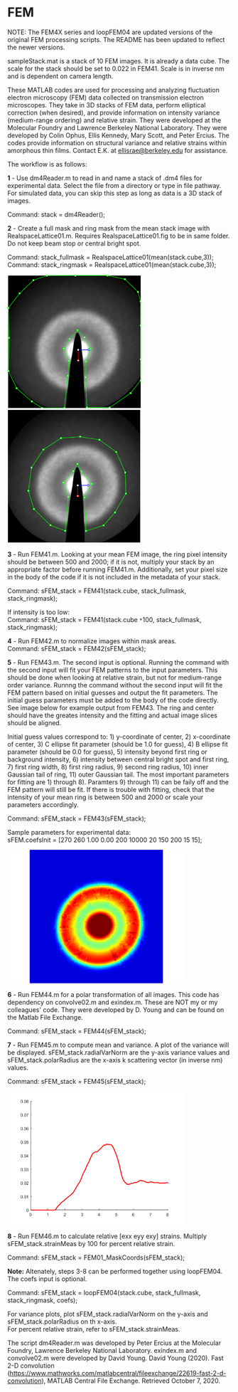 # FEM

NOTE: The FEM4X series and loopFEM04 are updated versions of the original FEM processing scripts. The README has been updated to reflect the newer versions.

sampleStack.mat is a stack of 10 FEM images. It is already a data cube. The scale for the stack should be set to 0.022 in FEM41. Scale is in inverse nm and is dependent on camera length.

These MATLAB codes are used for processing and analyzing fluctuation electron microscopy (FEM) data collected on transmission electron microscopes. They take in 3D stacks of FEM data, perform elliptical correction (when desired), and provide information on intensity variance (medium-range ordering) and relative strain. They were developed at the Molecular Foundry and Lawrence Berkeley National Laboratory. They were developed by Colin Ophus, Ellis Kennedy, Mary Scott, and Peter Ercius. The codes provide information on structural variance and relative strains within amorphous thin films. Contact E.K. at ellisrae@berkeley.edu for assistance.

The workflow is as follows: <br/>

__1__ - Use dm4Reader.m to read in and name a stack of .dm4 files for experimental data. Select the file from a directory or type in file pathway. For simulated data, you can skip this step as long as data is a 3D stack of images. <br/>
  
  Command: stack = dm4Reader();

__2__ - Create a full mask and ring mask from the mean stack image with RealspaceLattice01.m. Requires RealspaceLattice01.fig to be in same folder. Do not keep beam stop or central bright spot. <br/>
  
  Command: stack_fullmask = RealspaceLattice01(mean(stack.cube,3));
  Command: stack_ringmask = RealspaceLattice01(mean(stack.cube,3));
  
   <img src="https://github.com/ScottLabUCB/FEM/blob/master/exampleFullMask.PNG" height="300"> <img src="https://github.com/ScottLabUCB/FEM/blob/master/exampleRingMask.PNG" height="300">
  
__3__ - Run FEM41.m. Looking at your mean FEM image, the ring pixel intensity should be between 500 and 2000; if it is not, multiply your stack by an appropriate factor before running FEM41.m. Additionally, set your pixel size in the body of the code if it is not included in the metadata of your stack. <br/>
  
  Command: sFEM_stack = FEM41(stack.cube, stack_fullmask, stack_ringmask);
  
  If intensity is too low: <br/>
  Command: sFEM_stack = FEM41(stack.cube `*`100, stack_fullmask, stack_ringmask);

__4__ - Run FEM42.m to normalize images within mask areas. <br/>
  Command: sFEM_stack = FEM42(sFEM_stack);
  
__5__ - Run FEM43.m. The second input is optional. Running the command with the second input will fit your FEM patterns to the input parameters. This should be done when looking at relative strain, but not for medium-range order variance. Runnng the command without the second input will fit the FEM pattern based on initial guesses and output the fit parameters. The initial guess parameters must be added to the body of the code directly. See image below for example output from FEM43. The ring and center should have the greates intensity and the fitting and actual image slices should be aligned.

Initial guess values correspond to: 1) y-coordinate of center, 2) x-coordinate of center, 3) C ellipse fit parameter (should be 1.0 for guess), 4) B ellipse fit parameter (should be 0.0 for guess), 5) intensity beyond first ring or background intensity, 6) intensity between central bright spot and first ring, 7) first ring width, 8) first ring radius, 9) second ring radius, 10) inner Gaussian tail of ring, 11) outer Gaussian tail. The most important parameters for fitting are 1) through 8). Paramters 9) through 11) can be faily off and the FEM pattern will still be fit. If there is trouble with fitting, check that the intensity of your mean ring is between 500 and 2000 or scale your parameters accordingly. <br/>
  
  Command: sFEM_stack = FEM43(sFEM_stack);
  
  Sample parameters for experimental data: <br/>
   sFEM.coefsInit = [270 260 1.00 0.00 200 10000 20 150 200 15 15];
   
   <img src="https://github.com/ScottLabUCB/FEM/blob/master/exampleFEM43.PNG" height="300">
  
__6__ - Run FEM44.m for a polar transformation of all images. This code has dependency on convolve02.m and exindex.m. These are NOT my or my colleagues' code. They were developed by D. Young and can be found on the Matlab File Exchange. <br/>
  
  Command: sFEM_stack = FEM44(sFEM_stack);
  
__7__ - Run FEM45.m to compute mean and variance. A plot of the variance will be displayed. sFEM_stack.radialVarNorm are the y-axis variance values and sFEM_stack.polarRadius are the x-axis k scattering vector (in inverse nm) values.  <br/>
  
  Command: sFEM_stack = FEM45(sFEM_stack);
  
  <img src="https://github.com/ScottLabUCB/FEM/blob/master/exampleFEM45.PNG" height="300">
  
__8__ - Run FEM46.m to calculate relative [exx eyy exy] strains. Multiply sFEM_stack.strainMeas by 100 for percent relative strain. <br/>
  
  Command: sFEM_stack = FEM01_MaskCoords(sFEM_stack);
  
  
__Note:__ Altenately, steps 3-8 can be performed together using loopFEM04. The coefs input is optional. <br/>
  
  Command: sFEM_stack = loopFEM04(stack.cube, stack_fullmask, stack_ringmask, coefs);
  
For variance plots, plot sFEM_stack.radialVarNorm on the y-axis and sFEM_stack.polarRadius on th x-axis. <br/>
For percent relative strain, refer to sFEM_stack.strainMeas.


The script dm4Reader.m was developed by Peter Ercius at the Molecular Foundry, Lawrence Berkeley National Laboratory. exindex.m and convolve02.m were developed by David Young. David Young (2020). Fast 2-D convolution (https://www.mathworks.com/matlabcentral/fileexchange/22619-fast-2-d-convolution), MATLAB Central File Exchange. Retrieved October 7, 2020.
